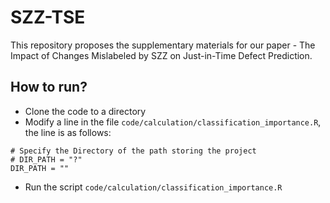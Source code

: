 # SZZ-TSE
This repository proposes the supplementary materials for our paper - The Impact of Changes Mislabeled by SZZ on Just-in-Time Defect Prediction.

## How to run?
* Clone the code to a directory
* Modify a line in the file `code/calculation/classification_importance.R`, the line is as follows:
```
# Specify the Directory of the path storing the project
# DIR_PATH = "?"
DIR_PATH = "" 
```
* Run the script `code/calculation/classification_importance.R`
